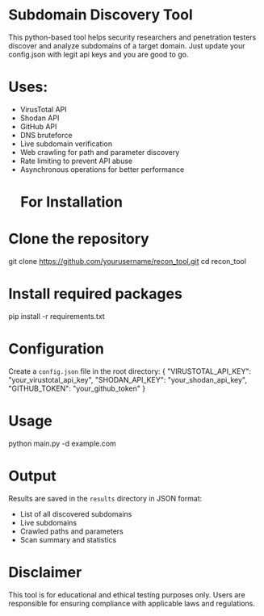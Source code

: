 # Subdomain Discovery Tool
This python-based tool helps security researchers and penetration testers discover and analyze subdomains of a target domain. Just update your config.json with legit api keys and you are good to go.
# Uses:
  - VirusTotal API
  - Shodan API
  - GitHub API
  - DNS bruteforce
- Live subdomain verification
- Web crawling for path and parameter discovery
- Rate limiting to prevent API abuse
- Asynchronous operations for better performance
  # For Installation

 # Clone the repository
git clone https://github.com/yourusername/recon_tool.git
cd recon_tool

# Install required packages
pip install -r requirements.txt

# Configuration

Create a `config.json` file in the root directory:
{
    "VIRUSTOTAL_API_KEY": "your_virustotal_api_key",
    "SHODAN_API_KEY": "your_shodan_api_key",
    "GITHUB_TOKEN": "your_github_token"
}
# Usage

python main.py -d example.com

# Output

Results are saved in the `results` directory in JSON format:
- List of all discovered subdomains
- Live subdomains
- Crawled paths and parameters
- Scan summary and statistics
         
# Disclaimer

This tool is for educational and ethical testing purposes only. Users are responsible for ensuring compliance with applicable laws and regulations.

